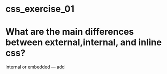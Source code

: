 # css_exercise_01
# What are the main differences between external,internal, and inline css?
Internal or embedded ⁠— add <style> tag in the <head> section of HTML document.
External ⁠— link the HTML sheet to a separate . css file.
Inline ⁠— apply CSS rules for specific elements.

# What are the syntax for CLASS and ID selectors?
the syntax for class selector is a period (.) while the syntax for id selector (#)

# How would u apply a single rule to two different selectors?

# Given an element  that has an id of title and a class of primary how would you use both attributes for a single rule?

# What does the descendant combinator do?
The descendant selector matches all elements that are descendants of a specified element. 
# Between a rule that uses one class selector and a rule that uses three type selectors. which rule has the specifity? 
a rule that uses one class selector has the specificity